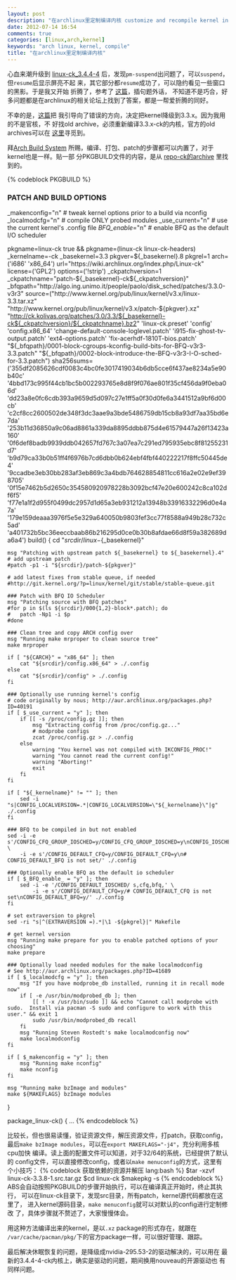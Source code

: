 ```yaml
---
layout: post
description: "在archlinux里定制编译内核 customize and recompile kernel in arch linux"
date: 2012-07-14 16:54
comments: true
categories: [linux,arch,kernel]
keywords: "arch linux, kernel, compile"
title: "在archlinux里定制编译内核"
---
```

心血来潮升级到
[linux-ck_3.4.4-4](http://repo-ck.com/x86_64/linux-ck-corex-3.4.4-4-x86_64.pkg.tar.xz)
后，发现`pm-suspend`出问题了，可以`suspend`，但`resume`后显示屏亮不起
来，其它部分都`resume`成功了，可以隐约看见一些窗口的黑影。于是我又开始
折腾了，参考了
[这篇](https://bbs.archlinux.org/viewtopic.php?id=143545)，插句题外话，
不知道不是巧合，好多问题都是在archlinux的相关论坛上找到了答案，都是一帮爱折腾的同好。

不幸的是，[这篇](https://bbs.archlinux.org/viewtopic.php?id=143545)把
我引导向了错误的方向，决定把kernel降级到3.3.x。因为我用的不是官核，不
好找old archive，必须重新编译3.3.x-ck的内核，官方的old archives可以在
[这里](http://arm.konnichi.com/search/)寻觅到。

拜[Arch Build System](https://wiki.archlinux.org/index.php/Arch_Build_System)
所赐，编译、打包、patch的步骤都可以内置了，对于kernel也是一样。贴一部
分PKGBUILD文件的内容，是从
[repo-ck的archive](http://repo-ck.com/PKG_source/linux-ck/linux-ck-3.3.8-1.src.tar.gz)
里找到的。
<!-- more -->
{% codeblock PKGBUILD %}
### PATCH AND BUILD OPTIONS
_makenconfig="n"	# tweak kernel options prior to a build via nconfig
_localmodcfg="n"	# compile ONLY probed modules
_use_current="n"	# use the current kernel's .config file
_BFQ_enable_="n"	# enable BFQ as the default I/O scheduler

pkgname=linux-ck
true && pkgname=(linux-ck linux-ck-headers)
_kernelname=-ck
_basekernel=3.3
pkgver=${_basekernel}.8
pkgrel=1
arch=('i686' 'x86_64')
url="https://wiki.archlinux.org/index.php/Linux-ck"
license=('GPL2')
options=('!strip')
_ckpatchversion=1
_ckpatchname="patch-${_basekernel}-ck${_ckpatchversion}"
_bfqpath="http://algo.ing.unimo.it/people/paolo/disk_sched/patches/3.3.0-v3r3"
source=("http://www.kernel.org/pub/linux/kernel/v3.x/linux-3.3.tar.xz"
"http://www.kernel.org/pub/linux/kernel/v3.x/patch-${pkgver}.xz"
"http://ck.kolivas.org/patches/3.0/3.3/${_basekernel}-ck${_ckpatchversion}/${_ckpatchname}.bz2"
'linux-ck.preset'
'config' 'config.x86_64'
'change-default-console-loglevel.patch'
'i915-fix-ghost-tv-output.patch'
'ext4-options.patch'
'fix-acerhdf-1810T-bios.patch'
"${_bfqpath}/0001-block-cgroups-kconfig-build-bits-for-BFQ-v3r3-3.3.patch"
"${_bfqpath}/0002-block-introduce-the-BFQ-v3r3-I-O-sched-for-3.3.patch")
sha256sums=('355df2085626cdf0083c4bc0fe3017419034b6db5cce6f437ae8234a5e90b40c'
            '4bbd173c995f44cb1bc5b002293765e8d8f9f076ae801f35cf456da9f0eba06d'
            'dd23a8e0fc6cdb393a9659d5d097c27e1ff5a0f30d0fe6a3441512a9bf6d00cb'
            'c2cf8cc2600502de348f3dc3aae9a3bde5486759db15cb8a93df7aa35bd6e7da'
            '253b11d36850a9c06ad8861a339da8895ddbb875d4e61579447a26f13423a160'
            '0f6def8badb9939ddb042657fd767c3a07ea7c291ed795935ebc8f81255231d7'
            'b9d79ca33b0b51ff4f6976b7cd6dbb0b624ebf4fbf440222217f8ffc50445de4'
            '9ccadbe3eb30bb283af3eb869c3a4bdb764628854811cc616a2e02e9ef398705'
            '0f15e7462b5d2650c354580920978228b3092bcf47e20e600242c8ca102df6f5'
            'f77e1a1f2d955f0499dc2957d1d65a3eb931212a13948b33916332296d0e4a7a'
            '179e159deaaa3976f5e5e329a640050b9803fef3cc77f8588a949b28c732c5ad'
            'a401732b5bc36eeccbaab86b216295d0ce0b30b8afdae66d8f59a382689da6a4')
build() {
	cd "${srcdir}/linux-${_basekernel}"

	msg "Patching with upstream patch ${_basekernel} to ${_basekernel}.4"
	# add upstream patch
	#patch -p1 -i "${srcdir}/patch-${pkgver}"

	# add latest fixes from stable queue, if needed
	#http://git.kernel.org/?p=linux/kernel/git/stable/stable-queue.git

	### Patch with BFQ IO Scheduler
	msg "Patching source with BFQ patches"
	#for p in $(ls ${srcdir}/000{1,2}-block*.patch); do
	#	patch -Np1 -i $p
	#done

	### Clean tree and copy ARCH config over
	msg "Running make mrproper to clean source tree"
	make mrproper

	if [ "${CARCH}" = "x86_64" ]; then
		cat "${srcdir}/config.x86_64" > ./.config
	else
		cat "${srcdir}/config" > ./.config
	fi

	### Optionally use running kernel's config
	# code originally by nous; http://aur.archlinux.org/packages.php?ID=40191
	if [ $_use_current = "y" ]; then
		if [[ -s /proc/config.gz ]]; then
			msg "Extracting config from /proc/config.gz..."
			# modprobe configs
			zcat /proc/config.gz > ./.config
		else
			warning "You kernel was not compiled with IKCONFIG_PROC!"
			warning "You cannot read the current config!"
			warning "Aborting!"
			exit
		fi
	fi

	if [ "${_kernelname}" != "" ]; then
		sed -i "s|CONFIG_LOCALVERSION=.*|CONFIG_LOCALVERSION=\"${_kernelname}\"|g" ./.config
	fi

	### BFQ to be compiled in but not enabled
	sed -i -e s'/CONFIG_CFQ_GROUP_IOSCHED=y/CONFIG_CFQ_GROUP_IOSCHED=y\nCONFIG_IOSCHED_BFQ=y\nCONFIG_CGROUP_BFQIO=y/' \
		-i -e s'/CONFIG_DEFAULT_CFQ=y/CONFIG_DEFAULT_CFQ=y\n# CONFIG_DEFAULT_BFQ is not set/' ./.config

	### Optionally enable BFQ as the default io scheduler
	if [ $_BFQ_enable_ = "y" ]; then
		sed -i -e '/CONFIG_DEFAULT_IOSCHED/ s,cfq,bfq,' \
			-i -e s'/CONFIG_DEFAULT_CFQ=y/# CONFIG_DEFAULT_CFQ is not set\nCONFIG_DEFAULT_BFQ=y/' ./.config
	fi

	# set extraversion to pkgrel
	sed -ri "s|^(EXTRAVERSION =).*|\1 -${pkgrel}|" Makefile

	# get kernel version
	msg "Running make prepare for you to enable patched options of your choosing"
	make prepare

	### Optionally load needed modules for the make localmodconfig
	# See http://aur.archlinux.org/packages.php?ID=41689
	if [ $_localmodcfg = "y" ]; then
		msg "If you have modprobe_db installed, running it in recall mode now"
		if [ -e /usr/bin/modprobed_db ]; then
			[[ ! -x /usr/bin/sudo ]] && echo "Cannot call modprobe with sudo.  Install via pacman -S sudo and configure to work with this user." && exit 1
			sudo /usr/bin/modprobed_db recall
		fi
		msg "Running Steven Rostedt's make localmodconfig now"
		make localmodconfig
	fi

	if [ $_makenconfig = "y" ]; then
		msg "Running make nconfig"
		make nconfig
	fi

	msg "Running make bzImage and modules"
	make ${MAKEFLAGS} bzImage modules
}

package_linux-ck() {
...
{% endcodeblock %}

比较长，但也很易读懂，验证资源文件，解压资源文件，打patch，获取config，最后`make
bzImage modules`，可以在`export MAKEFLAGS="-j4"`，充分利用多核cpu加快
编译。读上面的配置文件可以知道，对于32/64的系统，已经提供了默认的
config文件，可以直接修改config，或者以`make menuconfig`的方式，这里有
个小技巧：
{% codeblock 获取依赖的资源并解压 lang:bash %}
$tar -xzvf linux-ck-3.3.8-1.src.tar.gz
$cd linux-ck
$makepkg -s
{% endcodeblock %}
ABS会自动按照PKGBUILD的步骤开始执行，可以在编译真正开始时，终止其执行，
可以在linux-ck目录下，发现src目录，所有patch，kernel源代码都放在这里了，
进入kernel源码目录，`make menuconfig`就可以对默认的config进行定制修改
了，具体步骤就不赘述了，大家慢慢体会。

用这种方法编译出来的kernel，是以`.xz` package的形式存在，就跟在
`/var/cache/pacman/pkg/`下的官方package一样，可以很好管理、跟踪。

最后解决休眠恢复的问题，是降级成nvidia-295.53-2的驱动解决的，可以用在
最新的3.4.4-4-ck内核上，确实是驱动的问题，期间换用nouveau的开源驱动也
有同样问题。
